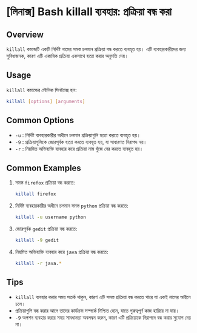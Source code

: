 # [লিনাক্স] Bash killall ব্যবহার: প্রক্রিয়া বন্ধ করা

## Overview
`killall` কমান্ডটি একটি নির্দিষ্ট নামের সমস্ত চলমান প্রক্রিয়া বন্ধ করতে ব্যবহৃত হয়। এটি ব্যবহারকারীদের জন্য সুবিধাজনক, কারণ এটি একাধিক প্রক্রিয়া একসাথে হত্যা করার অনুমতি দেয়।

## Usage
`killall` কমান্ডের মৌলিক সিনট্যাক্স হল:

```bash
killall [options] [arguments]
```

## Common Options
- `-u` : নির্দিষ্ট ব্যবহারকারীর অধীনে চলমান প্রক্রিয়াগুলি হত্যা করতে ব্যবহৃত হয়।
- `-9` : প্রক্রিয়াগুলিকে জোরপূর্বক হত্যা করতে ব্যবহৃত হয়, যা সাধারণত নিরাপদ নয়।
- `-r` : নিয়মিত অভিব্যক্তি ব্যবহার করে প্রক্রিয়া নাম খুঁজে বের করতে ব্যবহৃত হয়।

## Common Examples
1. সমস্ত `firefox` প্রক্রিয়া বন্ধ করতে:

    ```bash
    killall firefox
    ```

2. নির্দিষ্ট ব্যবহারকারীর অধীনে চলমান সমস্ত `python` প্রক্রিয়া বন্ধ করতে:

    ```bash
    killall -u username python
    ```

3. জোরপূর্বক `gedit` প্রক্রিয়া বন্ধ করতে:

    ```bash
    killall -9 gedit
    ```

4. নিয়মিত অভিব্যক্তি ব্যবহার করে `java` প্রক্রিয়া বন্ধ করতে:

    ```bash
    killall -r java.*
    ```

## Tips
- `killall` ব্যবহার করার সময় সতর্ক থাকুন, কারণ এটি সমস্ত প্রক্রিয়া বন্ধ করতে পারে যা একই নামের অধীনে চলে।
- প্রক্রিয়াগুলি বন্ধ করার আগে তাদের কার্যক্রম সম্পর্কে নিশ্চিত হোন, যাতে গুরুত্বপূর্ণ কাজ হারিয়ে না যায়।
- `-9` অপশন ব্যবহার করার সময় সাবধানতা অবলম্বন করুন, কারণ এটি প্রক্রিয়াকে নিরাপদে বন্ধ করার সুযোগ দেয় না।